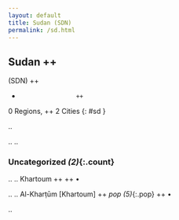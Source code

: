 ```yaml
---
layout: default
title: Sudan (SDN)
permalink: /sd.html
---
```



## Sudan   ++
(SDN)  ++
-                     ++
0 Regions, ++
2 Cities
{: #sd }

.. 




.. 
.. 


### Uncategorized _(2)_{:.count}


..
..
Khartoum  ++
 ++
•

..
..
Al-Kharṭūm [Khartoum]  ++
 _pop (5)_{:.pop} ++
•




.. 
 
